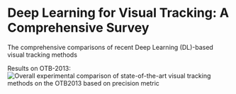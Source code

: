 # Deep Learning for Visual Tracking: A Comprehensive Survey
The comprehensive comparisons of recent Deep Learning (DL)-based visual tracking methods 

Results on OTB-2013:
![Overall experimental comparison of state-of-the-art visual tracking methods on the OTB2013 based on precision metric](link-to-image)


